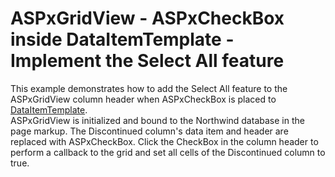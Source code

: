 # ASPxGridView - ASPxCheckBox inside DataItemTemplate - Implement the Select All feature


This example demonstrates how to add the Select All feature to the ASPxGridView column header when ASPxCheckBox is placed to <a href="https://documentation.devexpress.com/#AspNet/DevExpressWebGridViewDataColumn_DataItemTemplatetopic">DataItemTemplate</a>.<br />ASPxGridView is initialized and bound to the Northwind database in the page markup. The Discontinued column's data item and header are replaced with ASPxCheckBox. Click the CheckBox in the column header to perform a callback to the grid and set all cells of the Discontinued column to true.

<br/>


